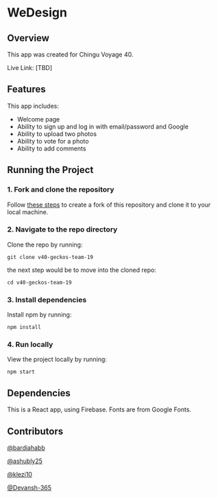 # WeDesign

## Overview
This app was created for Chingu Voyage 40.

Live Link: [TBD]

## Features
This app includes:

- Welcome page
- Ability to sign up and log in with email/password and Google
- Ability to upload two photos
- Ability to vote for a photo
- Ability to add comments

## Running the Project

### 1. Fork and clone the repository

Follow [these steps](https://docs.github.com/en/get-started/quickstart/fork-a-repo) to create a fork of this repository and clone it to your local machine.

### 2. Navigate to the repo directory

Clone the repo by running:

```
git clone v40-geckos-team-19
```

the next step would be to move into the cloned repo:

```
cd v40-geckos-team-19
```

### 3. Install dependencies

Install npm by running:
```
npm install
```

### 4. Run locally

View the project locally by running:
```
npm start
```

## Dependencies
This is a React app, using Firebase.
Fonts are from Google Fonts.

## Contributors
[@bardiahabb](https://github.com/bardiahabb)
<br />

[@ashubly25](https://github.com/ashubly25)
<br />

[@klezi10](https://github.com/klezi10)
<br />

[@Devansh-365](https://github.com/Devansh-365)
<br />
